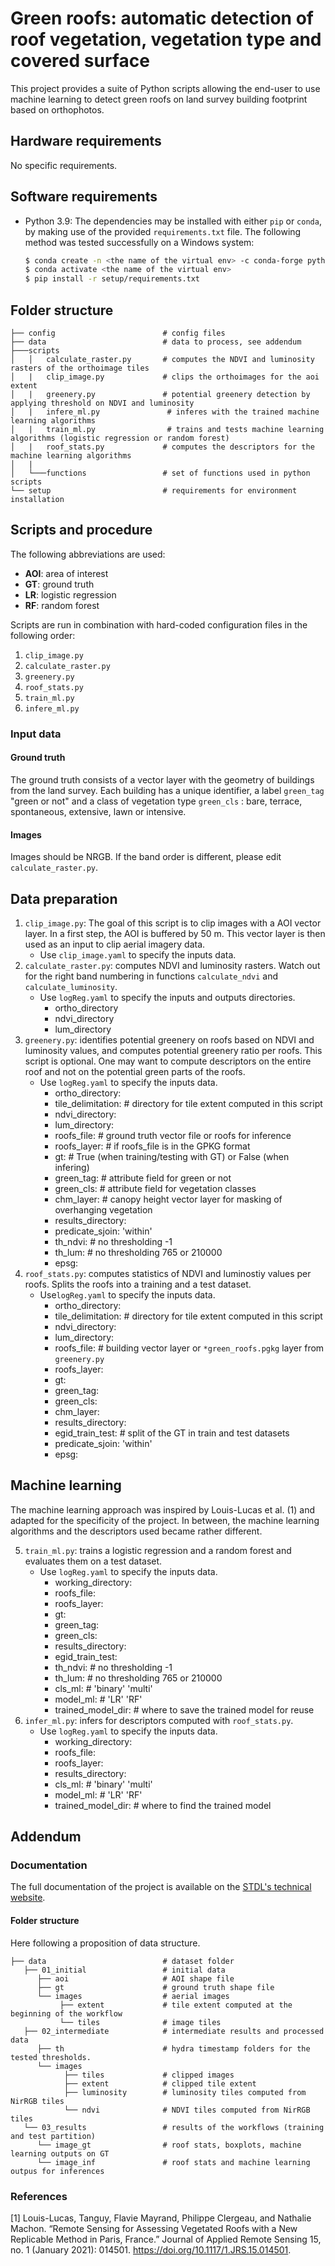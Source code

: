 # Green roofs: automatic detection of roof vegetation, vegetation type and covered surface

This project provides a suite of Python scripts allowing the end-user to use machine learning to detect green roofs on land survey building footprint based on orthophotos. 

## Hardware requirements

No specific requirements. 

## Software requirements

* Python 3.9: The dependencies may be installed with either `pip` or `conda`, by making use of the provided `requirements.txt` file. The following method was tested successfully on a Windows system: 

    ```bash
    $ conda create -n <the name of the virtual env> -c conda-forge python=3.9 gdal
    $ conda activate <the name of the virtual env>
    $ pip install -r setup/requirements.txt
    ```

## Folder structure

```
├── config                        # config files
├── data                          # data to process, see addendum
├───scripts
│   │   calculate_raster.py       # computes the NDVI and luminosity rasters of the orthoimage tiles 
│   |   clip_image.py             # clips the orthoimages for the aoi extent 
│   |   greenery.py               # potential greenery detection by applying threshold on NDVI and luminosity
│   |   infere_ml.py               # inferes with the trained machine learning algorithms
│   |   train_ml.py                # trains and tests machine learning algorithms (logistic regression or random forest)
│   |   roof_stats.py             # computes the descriptors for the machine learning algorithms
│   |   
│   └───functions                 # set of functions used in python scripts
└── setup                         # requirements for environment installation
```

## Scripts and procedure

The following abbreviations are used:

* **AOI**: area of interest
* **GT**: ground truth
* **LR**: logistic regression
* **RF**: random forest

Scripts are run in combination with hard-coded configuration files in the following order: 

1. `clip_image.py`
2. `calculate_raster.py`
3. `greenery.py`
4. `roof_stats.py`
5. `train_ml.py`
6. `infere_ml.py`

### Input data 

#### Ground truth 

The ground truth consists of a vector layer with the geometry of buildings from the land survey. Each building has a unique identifier, a label `green_tag` "green or not" and a class of vegetation type `green_cls` : bare, terrace, spontaneous, extensive, lawn or intensive. 

#### Images

Images should be NRGB. If the band order is different, please edit `calculate_raster.py`. 


## Data preparation
1. `clip_image.py`: The goal of this script is to clip images with a AOI vector layer. In a first step, the AOI is buffered by 50 m. This vector layer is then used as an input to clip aerial imagery data.
	* Use `clip_image.yaml` to specify the inputs data. 
2. `calculate_raster.py`: computes NDVI and luminosity rasters. Watch out for the right band numbering in functions `calculate_ndvi` and `calculate_luminosity`. 
	* Use `logReg.yaml` to specify the inputs and outputs directories.
      * ortho_directory
      * ndvi_directory
      * lum_directory
3. `greenery.py`: identifies potential greenery on roofs based on NDVI and luminosity values, and computes potential greenery ratio per roofs. This script is optional. One may want to compute descriptors on the entire roof and not on the potential green parts of the roofs.
	* Use `logReg.yaml` to specify the inputs data.
      * ortho_directory: 
      * tile_delimitation: # directory for tile extent computed in this script
      * ndvi_directory: 
      * lum_directory: 
      * roofs_file: # ground truth vector file or roofs for inference
      * roofs_layer: # if roofs_file is in the GPKG format
      * gt: # True (when training/testing with GT) or False (when infering)
      * green_tag: # attribute field for green or not
      * green_cls: # attribute field for vegetation classes
      * chm_layer: # canopy height vector layer for masking of overhanging vegetation
      * results_directory: 
      * predicate_sjoin: 'within' 
      * th_ndvi:  # no thresholding -1
      * th_lum:  # no thresholding 765 or 210000
      * epsg:
4. `roof_stats.py`: computes statistics of NDVI and luminostiy values per roofs. Splits the roofs into a training and a test dataset. 
	* Use`logReg.yaml` to specify the inputs data.
      * ortho_directory: 
      * tile_delimitation: # directory for tile extent computed in this script
      * ndvi_directory: 
      * lum_directory: 
      * roofs_file:  # building vector layer or `*green_roofs.pgkg` layer from `greenery.py`
      * roofs_layer: 
      * gt: 
      * green_tag:
      * green_cls: 
      * chm_layer: 
      * results_directory: 
      * egid_train_test: # split of the GT in train and test datasets 
      * predicate_sjoin: 'within' 
      * epsg:
## Machine learning
The machine learning approach was inspired by Louis-Lucas et al. (1) and adapted for the specificity of the project. In between, the machine learning algorithms and the descriptors used became rather different. 

5. `train_ml.py`: trains a logistic regression and a random forest and evaluates them on a test dataset. 
	* Use `logReg.yaml` to specify the inputs data.
         * working_directory:
         * roofs_file: 
         * roofs_layer: 
         * gt: 
         * green_tag:
         * green_cls: 
         * results_directory: 
         * egid_train_test: 
         * th_ndvi:  # no thresholding -1
         * th_lum:  # no thresholding 765 or 210000
         * cls_ml: # 'binary' 'multi'
         * model_ml: # 'LR' 'RF'
         * trained_model_dir: # where to save the trained model for reuse
6. `infer_ml.py`: infers for descriptors computed with `roof_stats.py`. 
	* Use `logReg.yaml` to specify the inputs data.
         * working_directory: 
         * roofs_file: 
         * roofs_layer:  
         * results_directory: 
         * cls_ml: # 'binary' 'multi'
         * model_ml: # 'LR' 'RF'
         * trained_model_dir: # where to find the trained model


## Addendum

### Documentation
The full documentation of the project is available on the [STDL's technical website](https://tech.stdl.ch/PROJ-VEGROOFS/).

#### Folder structure 
Here following a proposition of data structure.

```
├── data                          # dataset folder
   ├── 01_initial                 # initial data 
      ├── aoi                     # AOI shape file
      ├── gt                      # ground truth shape file
      └── images                  # aerial images
           ├── extent             # tile extent computed at the beginning of the workflow
           └── tiles              # image tiles
   ├── 02_intermediate            # intermediate results and processed data
      ├── th                      # hydra timestamp folders for the tested thresholds. 
      └── images
            ├── tiles             # clipped images
            ├── extent            # clipped tile extent 
            ├── luminosity        # luminosity tiles computed from NirRGB tiles
            └── ndvi              # NDVI tiles computed from NirRGB tiles
   └── 03_results                 # results of the workflows (training and test partition)
      └── image_gt                # roof stats, boxplots, machine learning outputs on GT
      └── image_inf               # roof stats and machine learning outpus for inferences
```

### References
[1] Louis-Lucas, Tanguy, Flavie Mayrand, Philippe Clergeau, and Nathalie Machon. “Remote Sensing for Assessing Vegetated Roofs with a New Replicable Method in Paris, France.” Journal of Applied Remote Sensing 15, no. 1 (January 2021): 014501. https://doi.org/10.1117/1.JRS.15.014501.
